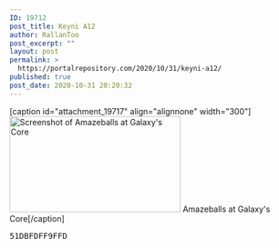 ```yaml
---
ID: 19712
post_title: Keyni A12
author: RallanToo
post_excerpt: ""
layout: post
permalink: >
  https://portalrepository.com/2020/10/31/keyni-a12/
published: true
post_date: 2020-10-31 20:20:32
---
```

[caption id="attachment_19717" align="alignnone" width="300"]<img class="size-medium wp-image-19717" src="https://portalrepository.com/wp-content/uploads/2020/10/79d83985-f736-4d98-b7fd-0569136e1e29-300x169.png" alt="Screenshot of Amazeballs at Galaxy's Core" width="300" height="169" /> Amazeballs at Galaxy's Core[/caption]
<pre>51DBFDFF9FFD</pre>